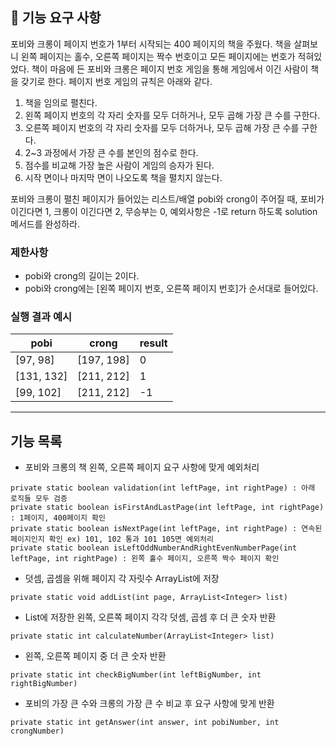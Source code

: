 ## 🚀 기능 요구 사항

포비와 크롱이 페이지 번호가 1부터 시작되는 400 페이지의 책을 주웠다. 책을 살펴보니 왼쪽 페이지는 홀수, 오른쪽 페이지는 짝수 번호이고 모든 페이지에는 번호가 적혀있었다. 책이 마음에 든 포비와 크롱은 페이지 번호 게임을 통해 게임에서 이긴 사람이 책을 갖기로 한다. 페이지 번호 게임의 규칙은 아래와 같다.

1. 책을 임의로 펼친다.
2. 왼쪽 페이지 번호의 각 자리 숫자를 모두 더하거나, 모두 곱해 가장 큰 수를 구한다.
3. 오른쪽 페이지 번호의 각 자리 숫자를 모두 더하거나, 모두 곱해 가장 큰 수를 구한다.
4. 2~3 과정에서 가장 큰 수를 본인의 점수로 한다.
5. 점수를 비교해 가장 높은 사람이 게임의 승자가 된다.
6. 시작 면이나 마지막 면이 나오도록 책을 펼치지 않는다.

포비와 크롱이 펼친 페이지가 들어있는 리스트/배열 pobi와 crong이 주어질 때, 포비가 이긴다면 1, 크롱이 이긴다면 2, 무승부는 0, 예외사항은 -1로 return 하도록 solution 메서드를 완성하라.

### 제한사항

- pobi와 crong의 길이는 2이다.
- pobi와 crong에는 [왼쪽 페이지 번호, 오른쪽 페이지 번호]가 순서대로 들어있다.

### 실행 결과 예시

| pobi | crong | result |
| --- | --- | --- |
| [97, 98] | [197, 198] | 0 |
| [131, 132] | [211, 212] | 1 |
| [99, 102] | [211, 212] | -1 |
-------------
## 기능 목록

* 포비와 크롱의 책 왼쪽, 오른쪽 페이지 요구 사항에 맞게 예외처리
~~~
private static boolean validation(int leftPage, int rightPage) : 아래 로직들 모두 검증
private static boolean isFirstAndLastPage(int leftPage, int rightPage) : 1페이지, 400페이지 확인
private static boolean isNextPage(int leftPage, int rightPage) : 연속된 페이지인지 확인 ex) 101, 102 통과 101 105면 예외처리
private static boolean isLeftOddNumberAndRightEvenNumberPage(int leftPage, int rightPage) : 왼쪽 홀수 페이지, 오른쪽 짝수 페이지 확인
~~~

* 덧셈, 곱셈을 위해 페이지 각 자릿수 ArrayList에 저장
~~~ 
private static void addList(int page, ArrayList<Integer> list) 
~~~

* List에 저장한 왼쪽, 오른쪽 페이지 각각 덧셈, 곱셈 후 더 큰 숫자 반환
~~~
private static int calculateNumber(ArrayList<Integer> list)
~~~

* 왼쪽, 오른쪽 페이지 중 더 큰 숫자 반환
~~~
private static int checkBigNumber(int leftBigNumber, int rightBigNumber)
~~~

* 포비의 가장 큰 수와 크롱의 가장 큰 수 비교 후 요구 사항에 맞게 반환
~~~
private static int getAnswer(int answer, int pobiNumber, int crongNumber)
~~~